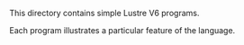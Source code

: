 This directory contains simple Lustre V6 programs.

Each program illustrates a particular feature of the language.